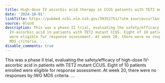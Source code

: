 ```yaml
---
title: High-dose IV ascorbic acid therapy in CCUS patients with TET2 mutations
date: '2024-10-01'
linkTitle: https://pubmed.ncbi.nlm.nih.gov/39352751/?utm_source=curl&utm_medium=rss&utm_campaign=journals&utm_content=7603509&fc=None&ff=20241003195203&v=2.18.0.post9+e462414
source: Blood
description: This was a phase II trial, evaluating the safety/efficacy of high-dose
  IV-ascorbic acid in patients with TET2 mutant CCUS. Eight of 10 patients enrolled
  were eligible for response assessment. At week 20, there were no responses by IWG
  MDS criteria. ...
disable_comments: true
---
```

This was a phase II trial, evaluating the safety/efficacy of high-dose IV-ascorbic acid in patients with TET2 mutant CCUS. Eight of 10 patients enrolled were eligible for response assessment. At week 20, there were no responses by IWG MDS criteria. ...